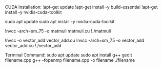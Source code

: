 CUDA Installation:
!apt-get update
!apt-get install -y build-essential
!apt-get install -y nvidia-cuda-toolkit

sudo apt update
sudo apt install -y nvidia-cuda-toolkit

!nvcc -arch=sm_75 -o matmull matmull.cu
!./matmull

!nvcc -o vector_add vector_add.cu
!nvcc -arch=sm_75 -o vector_add vector_add.cu
!./vector_add

Terminal Command:
sudo apt update
sudo apt install g++
gedit filename.cpp
g++ -fopenmp filename.cpp -o filename
./filename
